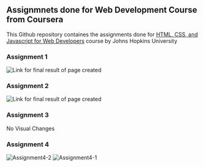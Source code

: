 ## Assignmnets done for Web Development Course from Coursera

This Github repository containes the assignments done for [HTML, CSS, and Javascript for Web Developers](https://www.coursera.org/account/accomplishments/verify/D6NUAG99KFW8) course by Johns Hopkins University

### Assignment 1

![Link for final result of page created](https://user-images.githubusercontent.com/62815174/111097943-88042c80-8568-11eb-9c7e-d61ca60f6ce9.png)

### Assignment 2

![Link for final result of page created](https://user-images.githubusercontent.com/62815174/111098051-b1bd5380-8568-11eb-934d-659f82a74784.png)

### Assignment 3

No Visual Changes

### Assignment 4

![Assignment4-2](https://user-images.githubusercontent.com/62815174/111098111-cdc0f500-8568-11eb-8afb-30d4fa5b23e2.png)
![Assignment4-1](https://user-images.githubusercontent.com/62815174/111098105-cac60480-8568-11eb-95ba-7e8d2630484d.png)



